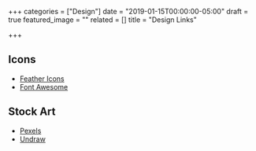 +++
categories = ["Design"]
date = "2019-01-15T00:00:00-05:00"
draft = true
featured_image = ""
related = []
title = "Design Links"

+++
## Icons

* [Feather Icons](https://feathericons.com/ "Feather Icons")
* [Font Awesome](https://fontawesome.com/icons?d=gallery "Font Awesome")

## Stock Art

* [Pexels](https://www.pexels.com/ "Pexels")
* [Undraw](https://undraw.co/ "Undraw")